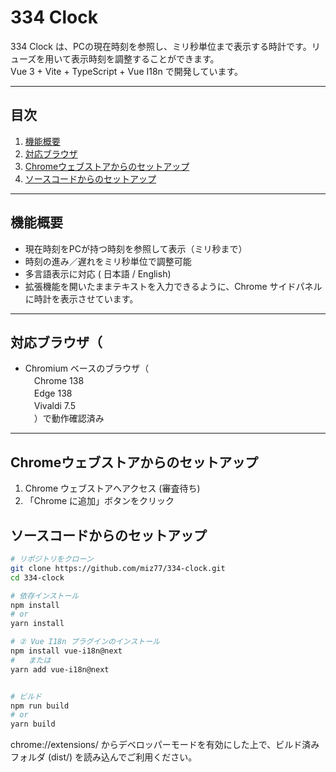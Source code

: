 # 334 Clock 

334 Clock は、PCの現在時刻を参照し、ミリ秒単位まで表示する時計です。リューズを用いて表示時刻を調整することができます。  
Vue 3 + Vite + TypeScript + Vue I18n で開発しています。

---

## 目次

1. [機能概要](#機能概要)  
2. [対応ブラウザ](#対応ブラウザ) 
3. [Chromeウェブストアからのセットアップ](#Chromeウェブストアからのセットアップ)   
4. [ソースコードからのセットアップ](#ソースコードからのセットアップ)  

---

## 機能概要

- 現在時刻をPCが持つ時刻を参照して表示（ミリ秒まで）  
- 時刻の進み／遅れをミリ秒単位で調整可能  
- 多言語表示に対応 ( 日本語 / English) 
- 拡張機能を開いたままテキストを入力できるように、Chrome サイドパネルに時計を表示させています。

---


## 対応ブラウザ（

- Chromium ベースのブラウザ（  
　Chrome 138  
　Edge 138  
　Vivaldi 7.5  
　）で動作確認済み  

---

## Chromeウェブストアからのセットアップ

1. Chrome ウェブストアへアクセス  (審査待ち)  
2. 「Chrome に追加」ボタンをクリック

## ソースコードからのセットアップ

```bash
# リポジトリをクローン
git clone https://github.com/miz77/334-clock.git
cd 334-clock

# 依存インストール
npm install
# or
yarn install

# ② Vue I18n プラグインのインストール
npm install vue-i18n@next
#   または
yarn add vue-i18n@next


# ビルド
npm run build
# or
yarn build
```

chrome://extensions/ からデベロッパーモードを有効にした上で、ビルド済みフォルダ (dist/) を読み込んでご利用ください。